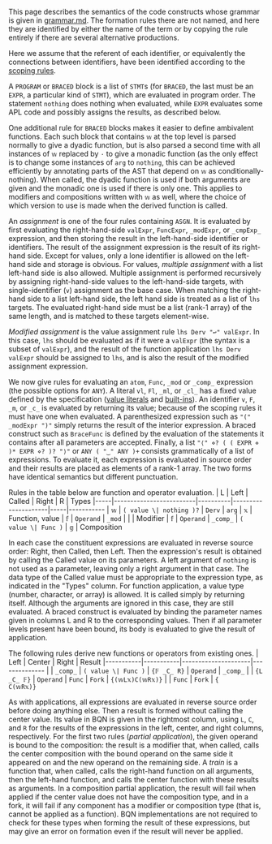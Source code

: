 This page describes the semantics of the code constructs whose grammar is given in [grammar.md](grammar.md). The formation rules there are not named, and here they are identified by either the name of the term or by copying the rule entirely if there are several alternative productions.

Here we assume that the referent of each identifier, or equivalently the connections between identifiers, have been identified according to the [scoping rules](scope.md).

A `PROGRAM` or `BRACED` block is a list of `STMT`s (for `BRACED`, the last must be an `EXPR`, a particular kind of `STMT`), which are evaluated in program order. The statement `nothing` does nothing when evaluated, while `EXPR` evaluates some APL code and possibly assigns the results, as described below.

One additional rule for `BRACED` blocks makes it easier to define ambivalent functions. Each such block that contains `𝕨` at the top level is parsed normally to give a dyadic function, but is also parsed a second time with all instances of `𝕨` replaced by `·` to give a monadic function (as the only effect is to change some instances of `arg` to `nothing`, this can be achieved efficiently by annotating parts of the AST that depend on `𝕨` as conditionally-nothing). When called, the dyadic function is used if both arguments are given and the monadic one is used if there is only one. This applies to modifiers and compositions written with `𝕨` as well, where the choice of which version to use is made when the derived function is called.

An *assignment* is one of the four rules containing `ASGN`. It is evaluated by first evaluating the right-hand-side `valExpr`, `FuncExpr`, `_modExpr`, or `_cmpExp_` expression, and then storing the result in the left-hand-side identifier or identifiers. The result of the assignment expression is the result of its right-hand side. Except for values, only a lone identifier is allowed on the left-hand side and storage is obvious. For values, *multiple assignment* with a list left-hand side is also allowed. Multiple assignment is performed recursively by assigning right-hand-side values to the left-hand-side targets, with single-identifier (`v`) assignment as the base case. When matching the right-hand side to a list left-hand side, the left hand side is treated as a list of `lhs` targets. The evaluated right-hand side must be a list (rank-1 array) of the same length, and is matched to these targets element-wise.

*Modified assignment* is the value assignment rule `lhs Derv "↩" valExpr`. In this case, `lhs` should be evaluated as if it were a `valExpr` (the syntax is a subset of `valExpr`), and the result of the function application `lhs Derv valExpr` should be assigned to `lhs`, and is also the result of the modified assignment expression.

We now give rules for evaluating an `atom`, `Func`, `_mod` or `_comp_` expression (the possible options for `ANY`). A literal `vl`, `Fl`, `_ml`, or `_cl_` has a fixed value defined by the specification ([value literals](literal.md) and [built-ins](primitive.md)). An identifier `v`, `F`, `_m`, or `_c_` is evaluated by returning its value; because of the scoping rules it must have one when evaluated. A parenthesized expression such as `"(" _modExpr ")"` simply returns the result of the interior expression. A braced construct such as `BraceFunc` is defined by the evaluation of the statements it contains after all parameters are accepted. Finally, a list `"⟨" ⋄? ( ( EXPR ⋄ )* EXPR ⋄? )? "⟩"` or `ANY ( "‿" ANY )+` consists grammatically of a list of expressions. To evaluate it, each expression is evaluated in source order and their results are placed as elements of a rank-1 array. The two forms have identical semantics but different punctuation.

Rules in the table below are function and operator evaluation.
|  L  | Left                    | Called   | Right               |  R  | Types
|-----|-------------------------|----------|---------------------|-----|-----------
| `𝕨` | `( value \| nothing )?` | `Derv`   | `arg`               | `𝕩` | Function, value
| `𝕗` | `Operand`               | `_mod`   |                     |     | Modifier
| `𝕗` | `Operand`               | `_comp_` | `( value \| Func )` | `𝕘` | Composition

In each case the constituent expressions are evaluated in reverse source order: Right, then Called, then Left. Then the expression's result is obtained by calling the Called value on its parameters. A left argument of `nothing` is not used as a parameter, leaving only a right argument in that case. The data type of the Called value must be appropriate to the expression type, as indicated in the "Types" column. For function application, a value type (number, character, or array) is allowed. It is called simply by returning itself. Although the arguments are ignored in this case, they are still evaluated. A braced construct is evaluated by binding the parameter names given in columns L and R to the corresponding values. Then if all parameter levels present have been bound, its body is evaluated to give the result of application.

The following rules derive new functions or operators from existing ones.
| Left      | Center    | Right               | Result
|-----------|-----------|---------------------|--------------
|           | `_comp_`  | `( value \| Func )` | `{𝔽 _C_ R}`
| `Operand` | `_comp_`  |                     | `{L _C_ 𝔽}`
| `Operand` |  `Func`   | `Fork`              | `{(𝕨L𝕩)C(𝕨R𝕩)}`
|           |  `Func`   | `Fork`              | `{     C(𝕨R𝕩)}`

As with applications, all expressions are evaluated in reverse source order before doing anything else. Then a result is formed without calling the center value. Its value in BQN is given in the rightmost column, using `L`, `C`, and `R` for the results of the expressions in the left, center, and right columns, respectively. For the first two rules (*partial application*), the given operand is bound to the composition: the result is a modifier that, when called, calls the center composition with the bound operand on the same side it appeared on and the new operand on the remaining side. A *train* is a function that, when called, calls the right-hand function on all arguments, then the left-hand function, and calls the center function with these results as arguments. In a composition partial application, the result will fail when applied if the center value does not have the composition type, and in a fork, it will fail if any component has a modifier or composition type (that is, cannot be applied as a function). BQN implementations are not required to check for these types when forming the result of these expressions, but may give an error on formation even if the result will never be applied.
